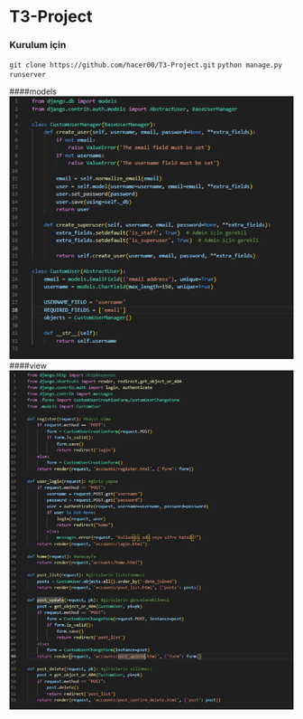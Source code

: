 # T3-Project
### Kurulum için
`git clone https://github.com/hacer00/T3-Project.git`
`python manage.py runserver`

####models
![image_alt](https://github.com/hacer00/T3-Project/blob/97b3caf549161da7806a6658d8cbde075305aa81/model.png)
####view
![image_alt](https://github.com/hacer00/T3-Project/blob/97b3caf549161da7806a6658d8cbde075305aa81/view.png)

